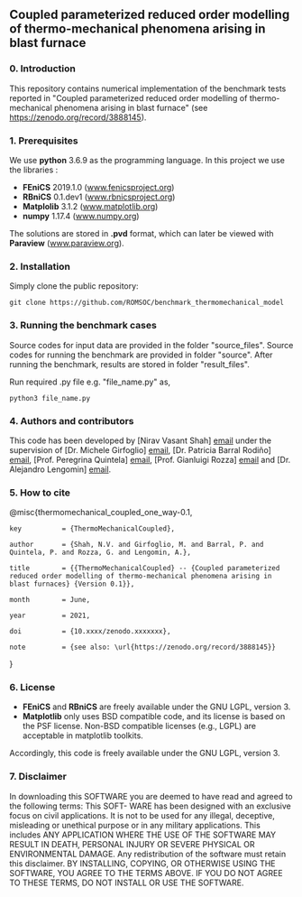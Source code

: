 ## Coupled parameterized reduced order modelling of thermo-mechanical phenomena arising in blast furnace ##

### 0. Introduction

This repository contains numerical implementation of the benchmark tests reported in "Coupled parameterized reduced order modelling of thermo-mechanical phenomena arising in blast furnace" (see https://zenodo.org/record/3888145). 

### 1. Prerequisites

We use **python** 3.6.9 as the programming language. In this project we use the libraries :
* **FEniCS** 2019.1.0 (www.fenicsproject.org)
* **RBniCS** 0.1.dev1 (www.rbnicsproject.org)
* **Matplolib** 3.1.2 (www.matplotlib.org)
* **numpy** 1.17.4 (www.numpy.org)

The solutions are stored in **.pvd** format, which can later be viewed with **Paraview** (www.paraview.org).

### 2. Installation

Simply clone the public repository:

```
git clone https://github.com/ROMSOC/benchmark_thermomechanical_model
```

### 3. Running the benchmark cases

Source codes for input data are provided in the folder "source_files". Source codes for running the benchmark are provided in folder "source". After running the benchmark, results are stored in folder "result_files".

Run required .py file e.g. "file_name.py" as,
```
python3 file_name.py
```

### 4. Authors and contributors

This code has been developed by [Nirav Vasant Shah] [email](mailto:shah.nirav@sissa.it) under the supervision of [Dr. Michele Girfoglio] [email](mailto:michele.girfoglio@sissa.it), [Dr. Patricia Barral Rodiño] [email](mailto:patricia.barral@usc.es), [Prof. Peregrina Quintela] [email](mailto:peregrina.quintela@itmati.com), [Prof. Gianluigi Rozza] [email](mailto:gianluigi.rozza@sissa.it) and [Dr. Alejandro Lengomin] [email](mailto:alejandro.lengomin@arcelormittal.com).

### 5. How to cite

@misc{thermomechanical_coupled_one_way-0.1,

	key          = {ThermoMechanicalCoupled},

	author       = {Shah, N.V. and Girfoglio, M. and Barral, P. and Quintela, P. and Rozza, G. and Lengomin, A.},
	
	title        = {{ThermoMechanicalCoupled} -- {Coupled parameterized reduced order modelling of thermo-mechanical phenomena arising in blast furnaces} {Version 0.1}},
	
	month        = June,
	
	year         = 2021,
	
	doi          = {10.xxxx/zenodo.xxxxxxx},
	
	note         = {see also: \url{https://zenodo.org/record/3888145}}
}

### 6. License

* **FEniCS** and **RBniCS** are freely available under the GNU LGPL, version 3.
* **Matplotlib** only uses BSD compatible code, and its license is based on the PSF license. Non-BSD compatible licenses (e.g., LGPL) are acceptable in matplotlib toolkits.

Accordingly, this code is freely available under the GNU LGPL, version 3.

### 7. Disclaimer
In downloading this SOFTWARE you are deemed to have read and agreed to the following terms: This SOFT- WARE has been designed with an exclusive focus on civil applications. It is not to be used for any illegal, deceptive, misleading or unethical purpose or in any military applications. This includes ANY APPLICATION WHERE THE USE OF THE SOFTWARE MAY RESULT IN DEATH, PERSONAL INJURY OR SEVERE PHYSICAL OR ENVIRONMENTAL DAMAGE. Any redistribution of the software must retain this disclaimer. BY INSTALLING, COPYING, OR OTHERWISE USING THE SOFTWARE, YOU AGREE TO THE TERMS ABOVE. IF YOU DO NOT AGREE TO THESE TERMS, DO NOT INSTALL OR USE THE SOFTWARE.
